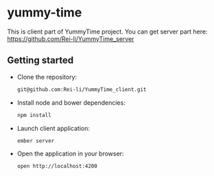 # yummy-time

This is client part of YummyTime project. You can get server part here: https://github.com/Rei-li/YummyTime_server

## Getting started

- Clone the repository:

  ```sh
  git@github.com:Rei-li/YummyTime_client.git
  ```

- Install node and bower dependencies:

  ```sh
  npm install
  ```

- Launch client application:

  ```sh
  ember server
  ```

- Open the application in your browser:

  ```sh
  open http://localhost:4200
  ```
